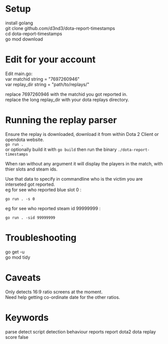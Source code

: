 # Setup
install golang  
git clone github.com/d3nd3/dota-report-timestamps  
cd dota-report-timestamps  
go mod download  

# Edit for your account
Edit main.go:  
var matchid string = "7697260946"  
var replay_dir string = "path/to/replays/"  

replace 7697260946 with the matchid you got reported in.  
replace the long replay_dir with your dota replays directory.  


# Running the replay parser
Ensure the replay is downloaded, download it from within Dota 2 Client or opendota website.  
`go run .`  
or optionally build it with `go build` then run the binary `./dota-report-timestamps`  

When ran without any argument it will display the players in the match, with thier slots and steam ids.  

Use that data to specify in commandline who is the victim you are interseted got reported.  
eg for see who reported blue slot 0 :  

```
go run . -s 0
```

eg for see who reported steam id 99999999 :

```
go run . -sid 99999999
```


# Troubleshooting
go get -u  
go mod tidy  

# Caveats
Only detects 16:9 ratio screens at the moment.  
Need help getting co-ordinate date for the other ratios.  

# Keywords
parse detect script detection behaviour reports report dota2 dota replay score false


